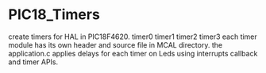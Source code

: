# PIC18_Timers

create timers for HAL in PIC18F4620.
timer0
timer1
timer2
timer3
each timer module has its own header and source file in MCAL directory.
the application.c applies delays for each timer on Leds using interrupts callback and timer APIs.
